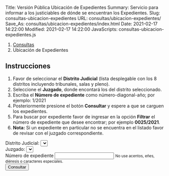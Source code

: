 Title: Versión Pública Ubicación de Expedientes
Summary: Servicio para informar a los justiciables de dónde se encuentran los Expedientes.
Slug: consultas-ubicacion-expedientes
URL: consultas/ubicacion-expedientes/
Save_As: consultas/ubicacion-expedientes/index.html
Date: 2021-02-17 14:22:00
Modified: 2021-02-17 14:22:00
JavaScripts: consultas-ubicacion-expedientes.js


<nav aria-label="breadcrumb">
    <ol class="breadcrumb">
        <li class="breadcrumb-item"><a href="../">Consultas</a></li>
        <li class="breadcrumb-item active" aria-current="page">Ubicación de Expedientes</li>
    </ol>
</nav>

## Instrucciones

1. Favor de seleccionar el **Distrito Judicial** (lista desplegable con los 8 distritos incluyendo tribunales, salas y pleno).
2. Seleccione el **Juzgado**, donde encontará los del distrito seleccionado.
3. Escriba el **Número de expediente** como número-diagonal-año; por ejemplo: 1/2021
4. Posteriormente presione el botón **Consultar** y espere a que se carguen los expedientes.
5. Para buscar por expediente favor de ingresar en la opción **Filtrar** el número de expediente que desee encontrar; por ejemplo **0025/2021**.
6. **Nota:** Si un expediente en particular no se encuentra en el listado favor de revisar con el juzgado correspondiente.

<div class="card mb-2">
    <div class="card-body">
        <form id="ubicacionExpedientesForm">
            <div class="form-group">
                <label for="distritoSelect">Distrito Judicial:</label>
                <select id="distritoSelect" class="form-control"></select>
            </div>
            <div class="form-group">
                <label for="autoridadSelect">Juzgado:</label>
                <select id="autoridadSelect" class="form-control"></select>
            </div>
            <div class="form-group">
                <label for="expedienteInput">Número de expediente</label>
                <input id="expedienteInput" type="text" class="form-control" aria-describedby="expedienteInputHelp">
                <small id="expedienteInputHelp" class="form-text text-muted">No use acentos, eñes, diéresis o caracteres especiales.</small>
            </div>
            <button id="consultarButton" type="button" class="btn btn-primary">
                Consultar
            </button>
            <button id="cargandoButton" class="btn btn-primary" type="button"  style="display: none;" disabled>
                <span class="spinner-border spinner-border-sm" role="status" aria-hidden="true"></span>
                Cargando...
            </button>
        </form>
    </div>
</div>
<div id="revisarParametros" class="card mb-2" style="display: none;">
    <div class="card-body">
        <div id="revisarParametrosAlert" class="alert alert-primary" role="alert"></div>
    </div>
</div>
<div id="sinResultados" class="card mb-2" style="display: none;">
    <div class="card-body">
        <div id="sinResultadosAlert" class="alert alert-warning" role="alert"></div>
    </div>
</div>
<div id="ubicacionExpedientes" class="card mb-2" style="display: none;">
    <div class="card-body">
        <table id="ubicacionExpedientesTable" class="table" style="width: 100%;">
            <thead>
                <tr>
                    <th>Expediente</th>
                    <th>Ubicación</th>
                </tr>
            </thead>
        </table>
    </div>
</div>
